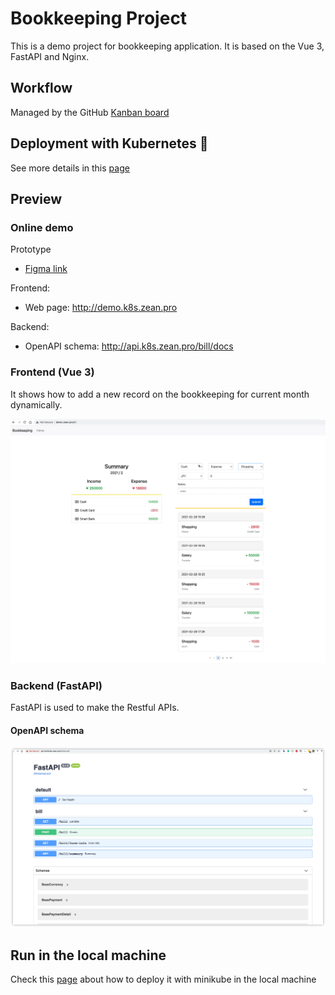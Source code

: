 # Bookkeeping Project
This is a demo project for bookkeeping application.
It is based on the Vue 3, FastAPI and Nginx.

## Workflow
Managed by the GitHub [Kanban board](https://github.com/ZhuZean/bookkeeping-demo/projects/1)

## Deployment with Kubernetes :star2:
See more details in this [page](https://github.com/ZhuZean/bookkeeping-demo/tree/main/k8s)

## Preview
### Online demo
Prototype
- [Figma link](https://www.figma.com/file/IYx7WBAG9HOsNzagNVBuBN/Personal-bookkeeping-web?node-id=0%3A1)

Frontend:
- Web page: http://demo.k8s.zean.pro

Backend:
- OpenAPI schema: http://api.k8s.zean.pro/bill/docs

### Frontend (Vue 3)
It shows how to add a new record on the bookkeeping for current month dynamically.

![image](https://github.com/ZhuZean/bookkeeping-demo/blob/main/preview/frontend/demo.gif)

### Backend (FastAPI)
FastAPI is used to make the Restful APIs.

#### OpenAPI schema
![image](https://github.com/ZhuZean/bookkeeping-demo/blob/main/preview/backend/openapi.png)


## Run in the local machine
Check this [page](https://github.com/ZhuZean/bookkeeping-demo/tree/main/k8s) about how to deploy it with minikube in the local machine
